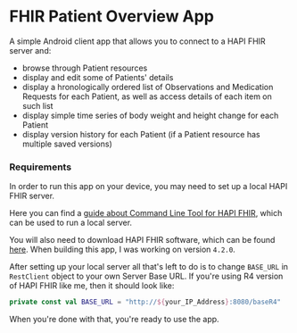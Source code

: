 # FHIR Patient Overview App

A simple Android client app that allows you to connect to a HAPI FHIR server and:
- browse through Patient resources
- display and edit some of Patients' details
- display a hronologically ordered list of Observations and Medication Requests for each Patient, as well as access details of each item on such list
- display simple time series of body weight and height change for each Patient
- display version history for each Patient (if a Patient resource has multiple saved versions) 

### Requirements

In order to run this app on your device, you may need to set up a local HAPI FHIR server.

Here you can find a [guide about Command Line Tool for HAPI FHIR](https://hapifhir.io/hapi-fhir/docs/tools/hapi_fhir_cli.html), which can be used to run a local server. 

You will also need to download HAPI FHIR software, which can be found [here](https://github.com/hapifhir/hapi-fhir/releases).
When building this app, I was working on version `4.2.0`.

After setting up your local server all that's left to do is to change `BASE_URL` in `RestClient` object to your own Server Base URL. If you're using R4 version of HAPI FHIR like me, then it should look like:
```kotlin
private const val BASE_URL = "http://${your_IP_Address}:8080/baseR4"
```

When you're done with that, you're ready to use the app.

